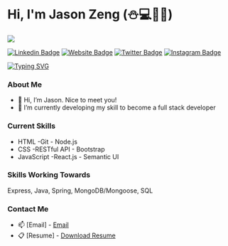 # Hi, I'm Jason Zeng (:snowman::computer::jack_o_lantern::beer:)
![](https://komarev.com/ghpvc/?username=mister-zeng)

[![Linkedin Badge](https://img.shields.io/badge/-LinkedIn-0e76a8?style=flat-square&logo=Linkedin&logoColor=white)](https://www.linkedin.com/in/misterzeng/)
[![Website Badge](https://img.shields.io/badge/Website-3b5998?style=flat-square&logo=google-chrome&logoColor=white)](https://mister-zeng.github.io/Portfolio-Website/)
[![Twitter Badge](https://img.shields.io/badge/-Twitter-00acee?style=flat-square&logo=Twitter&logoColor=white)](https://www.twitter.com/misterzeng)
[![Instagram Badge](https://img.shields.io/badge/-Instagram-e4405f?style=flat-square&logo=Instagram&logoColor=white)](https://instagram.com/misterzeng/)

[![Typing SVG](https://readme-typing-svg.herokuapp.com?font=comfortaa&color=#03c2fc&size=25&height=40&lines=Nice+to+meet+you!;I'm+a+Software+Engineer)](https://git.io/typing-svg)

### About Me
- 👋 Hi, I’m Jason. Nice to meet you!
- 🌱 I’m currently developing my skill to become a full stack developer

### Current Skills
- HTML -Git - Node.js
- CSS -RESTful API - Bootstrap
- JavaScript -React.js - Semantic UI
### Skills Working Towards
Express, Java, Spring, MongoDB/Mongoose, SQL

### Contact Me
- 📫 [Email] - [Email](Officialjasonzeng@gmail.com)
- 📋 [Resume] - [Download Resume](https://github.com/Mister-Zeng/Mister-Zeng/raw/main/Jason%20Zeng_Resume.pdf)
